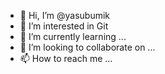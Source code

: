 - 👋 Hi, I’m @yasubumik
- 👀 I’m interested in Git
- 🌱 I’m currently learning ...
- 💞️ I’m looking to collaborate on ...
- 📫 How to reach me ...

<!---
yasubumik/yasubumik is a ✨ special ✨ repository because its `README.md` (this file) appears on your GitHub profile.
You can click the Preview link to take a look at your changes.
--->
